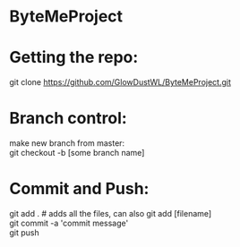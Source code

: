 # ByteMeProject
# Getting the repo:
git clone https://github.com/GlowDustWL/ByteMeProject.git

# Branch control:
make new branch from master: \
git checkout -b [some branch name]

# Commit and Push:
git add . # adds all the files, can also git add [filename] \
git commit -a 'commit message' \
git push
